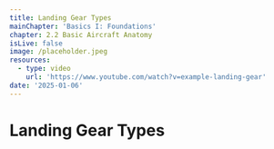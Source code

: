 ```yaml
---
title: Landing Gear Types
mainChapter: 'Basics I: Foundations'
chapter: 2.2 Basic Aircraft Anatomy
isLive: false
image: /placeholder.jpeg
resources:
  - type: video
    url: 'https://www.youtube.com/watch?v=example-landing-gear'
date: '2025-01-06'
---
```


# Landing Gear Types
